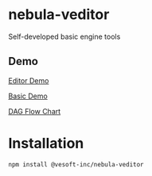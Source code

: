 # nebula-veditor
Self-developed basic engine tools
 
## Demo

[Editor Demo](./dist/)

[Basic Demo](./public//basic.html)

[DAG Flow Chart](./public/flowChart.html)

# Installation
```
npm install @vesoft-inc/nebula-veditor
```